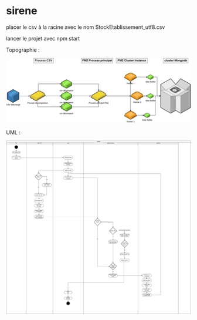 # sirene

placer le csv à la racine avec le nom StockEtablissement_utf8.csv

lancer le projet avec npm start

Topographie :

![alt text](https://github.com/c-lart/sirene/blob/main/topographie.png)

UML : 

![alt text](https://github.com/c-lart/sirene/blob/main/UML.drawio.png)
